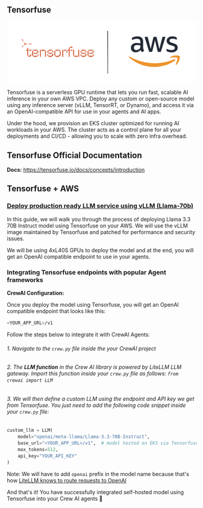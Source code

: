 ## Tensorfuse 
![3p-agentic-frameworks](assets/tensorfuse-aws.png)

Tensorfuse is a serverless GPU runtime that lets you run fast, scalable AI inference in your own AWS VPC. Deploy any custom or open-source model using any inference server (vLLM, TensorRT, or Dynamo), and access it via an OpenAI-compatible API for use in your agents and AI apps.

Under the hood, we provision an EKS cluster optimized for running AI workloads in your AWS. The cluster acts as a control plane for all your deployments and CI/CD - allowing you to scale with zero infra overhead.


## Tensorfuse Official Documentation

**Docs:** https://tensorfuse.io/docs/concepts/introduction

## Tensorfuse + AWS

### [Deploy production ready LLM service using vLLM (Llama-70b)](deploy-llama70b-on-eks)
In this guide, we will walk you through the process of deploying Llama 3.3 70B Instruct model using Tensorfuse on your AWS. We will use the vLLM image maintained by Tensorfuse and patched for performance and security issues.

We will be using 4xL40S GPUs to deploy the model and at the end, you will get an OpenAI compatible endpoint to use in your agents. 


### Integrating Tensorfuse endpoints with popular Agent frameworks

**CrewAI Configuration:** 

Once you deploy the model using Tensorfuse, you will get an OpenAI compatible endpoint that looks like this:

```bash
<YOUR_APP_URL>/v1
```

Follow the steps below to integrate it with CrewAI Agents:

###### 1. Navigate to the ```crew.py``` file inside the your CrewAI project
###### 2. The **LLM function** in the Crew AI library is powered by LiteLLM LLM gateway. Import this function inside your ```crew.py``` file as follows: ```from crewai import LLM```
###### 3. We will then define a custom LLM using the endpoint and API key we get from Tensorfuse. You just need to add the following code snippet inside your ```crew.py``` file:


```python
custom_llm = LLM(
    model="openai/meta-llama/Llama-3.3-70B-Instruct",
    base_url="<YOUR_APP_URL>/v1",  # model hosted on EKS via Tensorfuse
    max_tokens=512,
    api_key="YOUR_API_KEY"
)
```

Note: We will have to add ```openai``` prefix in the model name because that's how [LiteLLM knows to route requests to OpenAI](https://docs.litellm.ai/docs/providers/openai_compatible) 

And that's it! You have successfully integrated self-hosted model using Tensorfuse into your Crew AI agents 🚀
